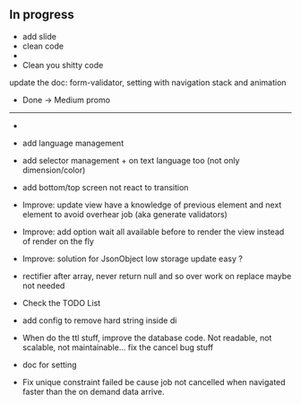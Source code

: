 ## In progress

- add slide
- clean code
- 
- Clean you shitty code

update the doc: form-validator, setting with navigation stack and animation
- Done -> Medium promo

**** ****
- 
- add language management
- add selector management + on text language too (not only dimension/color)
- add bottom/top screen not react to transition

- Improve: update view have a knowledge of previous element and next element to avoid overhear job (aka generate validators)
- Improve: add option wait all available before to render the view instead of render on the fly
- Improve: solution for JsonObject low storage update easy ?
- rectifier after array, never return null and so over work on replace maybe not needed
- Check the TODO List

- add config to remove hard string inside di

- When do the ttl stuff, improve the database code. Not readable, not scalable, not maintainable... fix the cancel bug stuff
- doc for setting


- Fix unique constraint failed be cause job not cancelled when navigated faster than the on demand data arrive.

